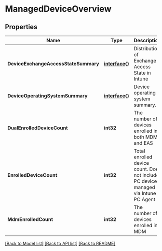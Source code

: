 # ManagedDeviceOverview

## Properties

Name | Type | Description | Notes
------------ | ------------- | ------------- | -------------
**DeviceExchangeAccessStateSummary** | [**interface{}**](.md) | Distribution of Exchange Access State in Intune | [optional] 
**DeviceOperatingSystemSummary** | [**interface{}**](.md) | Device operating system summary. | [optional] 
**DualEnrolledDeviceCount** | **int32** | The number of devices enrolled in both MDM and EAS | [optional] 
**EnrolledDeviceCount** | **int32** | Total enrolled device count. Does not include PC devices managed via Intune PC Agent | [optional] 
**MdmEnrolledCount** | **int32** | The number of devices enrolled in MDM | [optional] 

[[Back to Model list]](../README.md#documentation-for-models) [[Back to API list]](../README.md#documentation-for-api-endpoints) [[Back to README]](../README.md)


